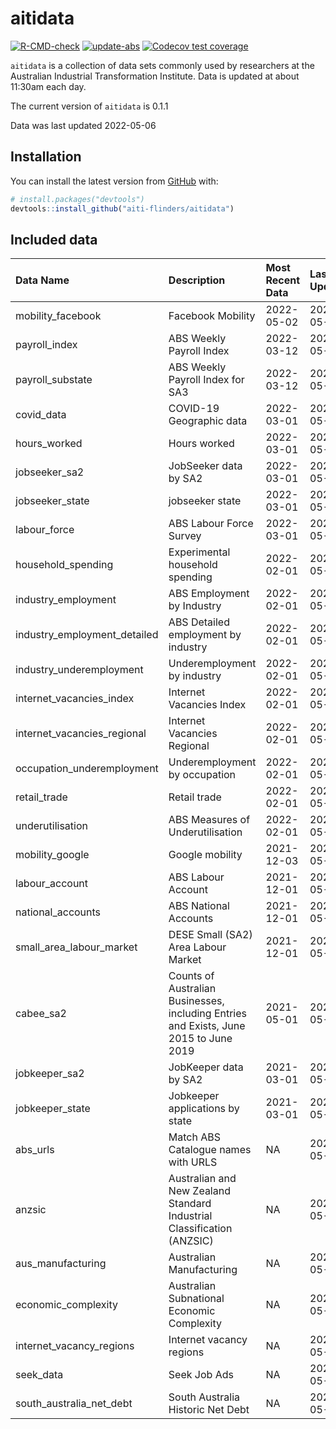 
<!-- README.md is generated from README.Rmd. Please edit that file -->

# aitidata

<!-- badges: start -->

[![R-CMD-check](https://github.com/aiti-flinders/aitidata/actions/workflows/R-CMD-check.yaml/badge.svg?branch=data_prep)](https://github.com/aiti-flinders/aitidata/actions/workflows/R-CMD-check.yaml)
[![update-abs](https://github.com/aiti-flinders/aitidata/workflows/update-abs/badge.svg)](https://github.com/aiti-flinders/aitidata/actions)
[![Codecov test
coverage](https://codecov.io/gh/aiti-flinders/aitidata/branch/master/graph/badge.svg)](https://app.codecov.io/gh/aiti-flinders/aitidata?branch=master)
<!-- badges: end -->

`aitidata` is a collection of data sets commonly used by researchers at
the Australian Industrial Transformation Institute. Data is updated at
about 11:30am each day.

The current version of `aitidata` is 0.1.1

Data was last updated 2022-05-06

## Installation

You can install the latest version from [GitHub](https://github.com/)
with:

``` r
# install.packages("devtools")
devtools::install_github("aiti-flinders/aitidata")
```

## Included data

| Data Name                      | Description                                                                           | Most Recent Data | Last Updated |
| :----------------------------- | :------------------------------------------------------------------------------------ | :--------------- | :----------- |
| mobility\_facebook             | Facebook Mobility                                                                     | 2022-05-02       | 2022-05-06   |
| payroll\_index                 | ABS Weekly Payroll Index                                                              | 2022-03-12       | 2022-05-06   |
| payroll\_substate              | ABS Weekly Payroll Index for SA3                                                      | 2022-03-12       | 2022-05-06   |
| covid\_data                    | COVID-19 Geographic data                                                              | 2022-03-01       | 2022-05-06   |
| hours\_worked                  | Hours worked                                                                          | 2022-03-01       | 2022-05-06   |
| jobseeker\_sa2                 | JobSeeker data by SA2                                                                 | 2022-03-01       | 2022-05-06   |
| jobseeker\_state               | jobseeker state                                                                       | 2022-03-01       | 2022-05-06   |
| labour\_force                  | ABS Labour Force Survey                                                               | 2022-03-01       | 2022-05-06   |
| household\_spending            | Experimental household spending                                                       | 2022-02-01       | 2022-05-06   |
| industry\_employment           | ABS Employment by Industry                                                            | 2022-02-01       | 2022-05-06   |
| industry\_employment\_detailed | ABS Detailed employment by industry                                                   | 2022-02-01       | 2022-05-06   |
| industry\_underemployment      | Underemployment by industry                                                           | 2022-02-01       | 2022-05-06   |
| internet\_vacancies\_index     | Internet Vacancies Index                                                              | 2022-02-01       | 2022-05-06   |
| internet\_vacancies\_regional  | Internet Vacancies Regional                                                           | 2022-02-01       | 2022-05-06   |
| occupation\_underemployment    | Underemployment by occupation                                                         | 2022-02-01       | 2022-05-06   |
| retail\_trade                  | Retail trade                                                                          | 2022-02-01       | 2022-05-06   |
| underutilisation               | ABS Measures of Underutilisation                                                      | 2022-02-01       | 2022-05-06   |
| mobility\_google               | Google mobility                                                                       | 2021-12-03       | 2022-05-06   |
| labour\_account                | ABS Labour Account                                                                    | 2021-12-01       | 2022-05-06   |
| national\_accounts             | ABS National Accounts                                                                 | 2021-12-01       | 2022-05-06   |
| small\_area\_labour\_market    | DESE Small (SA2) Area Labour Market                                                   | 2021-12-01       | 2022-05-06   |
| cabee\_sa2                     | Counts of Australian Businesses, including Entries and Exists, June 2015 to June 2019 | 2021-05-01       | 2022-05-06   |
| jobkeeper\_sa2                 | JobKeeper data by SA2                                                                 | 2021-03-01       | 2022-05-06   |
| jobkeeper\_state               | Jobkeeper applications by state                                                       | 2021-03-01       | 2022-05-06   |
| abs\_urls                      | Match ABS Catalogue names with URLS                                                   | NA               | 2022-05-06   |
| anzsic                         | Australian and New Zealand Standard Industrial Classification (ANZSIC)                | NA               | 2022-05-06   |
| aus\_manufacturing             | Australian Manufacturing                                                              | NA               | 2022-05-06   |
| economic\_complexity           | Australian Subnational Economic Complexity                                            | NA               | 2022-05-06   |
| internet\_vacancy\_regions     | Internet vacancy regions                                                              | NA               | 2022-05-06   |
| seek\_data                     | Seek Job Ads                                                                          | NA               | 2022-05-06   |
| south\_australia\_net\_debt    | South Australia Historic Net Debt                                                     | NA               | 2022-05-06   |
